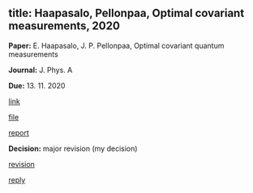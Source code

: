 title: Haapasalo, Pellonpaa, Optimal covariant measurements,  2020
---
**Paper:**  E. Haapasalo, J. P. Pellonpaa, Optimal covariant quantum measurements

**Journal:** J. Phys. A

**Due:** 13. 11. 2020

[link]()

[file](REF_haapasalo2020a/file.pdf)

[report](REF_haapasalo2020a/report.pdf)

**Decision:** major revision (my decision)

[revision](REF_haapasalo2020a/revised.pdf)

[reply](REF_haapasalo2020a/reponse.pdf)